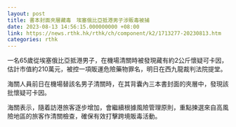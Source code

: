 ```yaml
---
layout: post
title: 書本封面夾層藏毒　埃塞俄比亞抵港男子涉販毒被捕
date: 2023-08-13 14:56:15.000000000 +08:00
link: https://news.rthk.hk/rthk/ch/component/k2/1713277-20230813.htm
categories: rthk
---
```


一名65歲從埃塞俄比亞抵港男子，在機場清關時被發現藏有約2公斤懷疑可卡因，估計市值約210萬元，被控一項販運危險藥物罪名，明日在西九龍裁判法院提堂。

海關人員前日在機場替該名男子清關時，在其背囊內三本書封面的夾層中，發現該批懷疑可卡因。

海關表示，隨着訪港旅客逐步增加，會繼續根據風險管理原則，重點揀選來自高風險地區的旅客作清關檢查，確保有效打擊跨境販毒活動。
